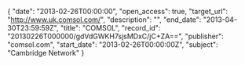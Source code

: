 {
  "date": "2013-02-26T00:00:00", 
  "open_access": true, 
  "target_url": "http://www.uk.comsol.com/", 
  "description": "", 
  "end_date": "2013-04-30T23:59:59Z", 
  "title": "COMSOL", 
  "record_id": "20130226T000000/gdVdGWKH7sjsMDxC/jC+ZA==", 
  "publisher": "comsol.com", 
  "start_date": "2013-02-26T00:00:00Z", 
  "subject": "Cambridge Network"
}

